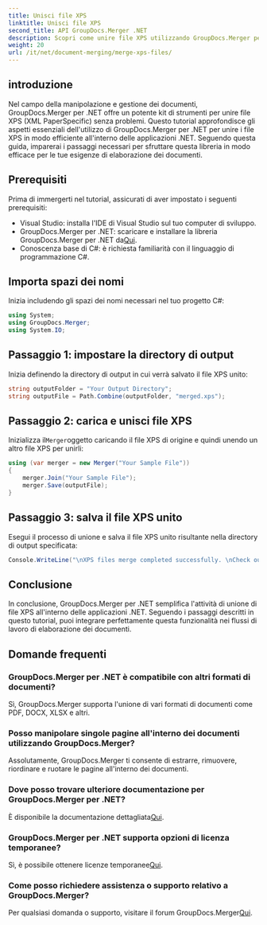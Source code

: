 ```yaml
---
title: Unisci file XPS
linktitle: Unisci file XPS
second_title: API GroupDocs.Merger .NET
description: Scopri come unire file XPS utilizzando GroupDocs.Merger per .NET senza sforzo. Semplifica l'elaborazione dei documenti nelle tue applicazioni .NET.
weight: 20
url: /it/net/document-merging/merge-xps-files/
---
```

## introduzione
Nel campo della manipolazione e gestione dei documenti, GroupDocs.Merger per .NET offre un potente kit di strumenti per unire file XPS (XML PaperSpecific) senza problemi. Questo tutorial approfondisce gli aspetti essenziali dell'utilizzo di GroupDocs.Merger per .NET per unire i file XPS in modo efficiente all'interno delle applicazioni .NET. Seguendo questa guida, imparerai i passaggi necessari per sfruttare questa libreria in modo efficace per le tue esigenze di elaborazione dei documenti.
## Prerequisiti
Prima di immergerti nel tutorial, assicurati di aver impostato i seguenti prerequisiti:
- Visual Studio: installa l'IDE di Visual Studio sul tuo computer di sviluppo.
-  GroupDocs.Merger per .NET: scaricare e installare la libreria GroupDocs.Merger per .NET da[Qui](https://releases.groupdocs.com/merger/net/).
- Conoscenza base di C#: è richiesta familiarità con il linguaggio di programmazione C#.

## Importa spazi dei nomi
Inizia includendo gli spazi dei nomi necessari nel tuo progetto C#:
```csharp
using System; 
using GroupDocs.Merger;
using System.IO;
```
## Passaggio 1: impostare la directory di output
Inizia definendo la directory di output in cui verrà salvato il file XPS unito:
```csharp
string outputFolder = "Your Output Directory";
string outputFile = Path.Combine(outputFolder, "merged.xps");
```
## Passaggio 2: carica e unisci file XPS
 Inizializza il`Merger`oggetto caricando il file XPS di origine e quindi unendo un altro file XPS per unirli:
```csharp
using (var merger = new Merger("Your Sample File"))
{
    merger.Join("Your Sample File");
    merger.Save(outputFile);
}
```
## Passaggio 3: salva il file XPS unito
Esegui il processo di unione e salva il file XPS unito risultante nella directory di output specificata:
```csharp
Console.WriteLine("\nXPS files merge completed successfully. \nCheck output in {0}", outputFolder);
```

## Conclusione
In conclusione, GroupDocs.Merger per .NET semplifica l'attività di unione di file XPS all'interno delle applicazioni .NET. Seguendo i passaggi descritti in questo tutorial, puoi integrare perfettamente questa funzionalità nei flussi di lavoro di elaborazione dei documenti.

## Domande frequenti
### GroupDocs.Merger per .NET è compatibile con altri formati di documenti?
Sì, GroupDocs.Merger supporta l'unione di vari formati di documenti come PDF, DOCX, XLSX e altri.
### Posso manipolare singole pagine all'interno dei documenti utilizzando GroupDocs.Merger?
Assolutamente, GroupDocs.Merger ti consente di estrarre, rimuovere, riordinare e ruotare le pagine all'interno dei documenti.
### Dove posso trovare ulteriore documentazione per GroupDocs.Merger per .NET?
 È disponibile la documentazione dettagliata[Qui](https://tutorials.groupdocs.com/merger/net/).
### GroupDocs.Merger per .NET supporta opzioni di licenza temporanee?
 Sì, è possibile ottenere licenze temporanee[Qui](https://purchase.groupdocs.com/temporary-license/).
### Come posso richiedere assistenza o supporto relativo a GroupDocs.Merger?
 Per qualsiasi domanda o supporto, visitare il forum GroupDocs.Merger[Qui](https://forum.groupdocs.com/c/merger/32).